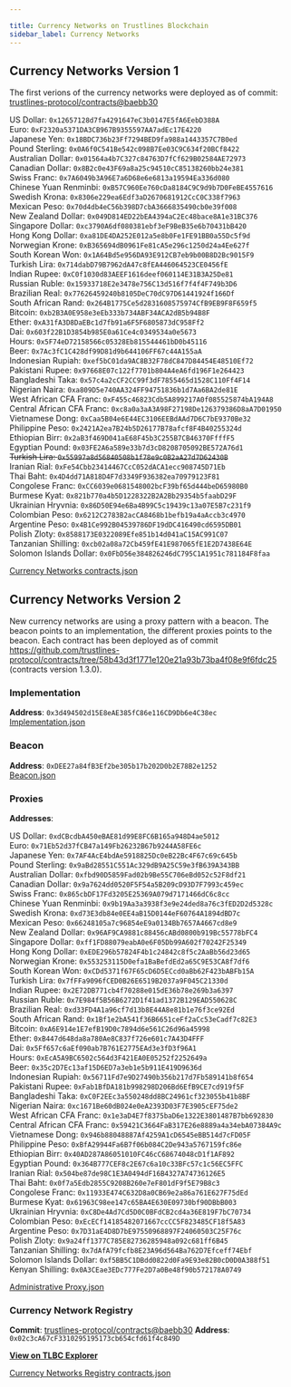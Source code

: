 ```yaml
---

title: Currency Networks on Trustlines Blockchain
sidebar_label: Currency Networks
---
```


## Currency Networks Version 1

The first verions of the currency networks were deployed as of commit: 
[trustlines-protocol/contracts@baebb30](https://github.com/trustlines-protocol/contracts/commit/baebb308d9ef868408c3449250aa9d963cc61d71)

US Dollar: `0x12657128d7fa4291647eC3b0147E5fA6EebD388A`  
Euro: `0xF2320a5371DA3CB967B9355597AA7adEc17E4220`  
Japanese Yen: `0x18BDC736b23Ff7294BED9fa988a1443357C7B0ed`  
Pound Sterling: `0x0A6f0C541Be542c098B7Ee03C9C634f20BCf8422`  
Australian Dollar: `0x01564a4b7C327c84763D7fCf629B02584AE72973`  
Canadian Dollar: `0x8B2c0e43F69a8a25c94510cC85138260bb24e381`  
Swiss Franc: `0x7A6049b3A96E7a6D68e6e6813a19594Ea336d080`  
Chinese Yuan Renminbi: `0xB57C960Ee760cDa8184C9C9d9b7D0FeBE4557616`  
Swedish Krona: `0x8306e229ea6Edf3aD2670681912CcC0C338f7963`  
Mexican Peso: `0x70d4db4eC56b398D7cbA3666835490cb0e39f008`  
New Zealand Dollar: `0x049D814ED22bEA4394aC2Ec48bace8A1e31BC376`  
Singapore Dollar: `0xc3790A6df080381ebf3eF9BeB35e6b70431bB420`  
Hong Kong Dollar: `0xa81DE4DA252E012a5e8b0Fe1FE91BB0a55Dc5f9d`  
Norwegian Krone: `0xB365694dB0961Fe81cA5e296c1250d24a4Ee627f`  
South Korean Won: `0x1A64Bd5e956DA93E912CB7eb9b00B8D2Bc9015F9`  
Turkish Lira: `0x714dabD79B7962dA47c8fEA446064523CE0456fE`  
Indian Rupee: `0xC0f1030d83AEEF1616deef060114E31B3A25De81`  
Russian Ruble: `0x15933718E2e3478e756C13d516f7f4f4F749b3D6`  
Brazilian Real: `0x77626459240b8105DeC70dC97D61441924f166Df`  
South African Rand: `0x264B1775Ce5d2831608575974CfB9EB9F8F659f5`  
Bitcoin: `0xb2B3A0E958e3eEb333b734ABF34ACA2dB5b94B8F`  
Ether: `0xA31fA3D8DaEBc1d7fb91a6F5F6805873dC958Ff2`  
Dai: `0x603f22B1D3854b985E0a61Ce4c0349534a0e5673`  
Hours: `0x5F74eD72158566c05328Eb815544461bD0b45116`  
Beer: `0x7Ac3fC1C428df99D81d9b644106FF67c44A155aA`  
Indonesian Rupiah: `0xef5bC01da9AC8B32F78dC847D84454E48510Ef72`  
Pakistani Rupee: `0x97668E07c122f7701b804A4eA6fd196F1e264423`  
Bangladeshi Taka: `0x57c4a2cCF2CC99f3dF7855465d1528C110Ff4F14`  
Nigerian Naira: `0xa809D5e740AA324FF94751836b1d7Aa6BA2de81E`  
West African CFA Franc: `0xF455c46823Cdb5A899217A0f085525874bA194A8`  
Central African CFA Franc: `0xc8a0a3aA3A98F27198De126379386D8aA7D01950`  
Vietnamese Dong: `0xCaa5B04e6E44EC3106EEBdAAd7D6C7bE9370Be32`  
Philippine Peso: `0x2421A2ea7B24b5D26177B78afcf8F4B40255324d`  
Ethiopian Birr: `0x2aB3f469D041aE68F45b3C255B7CB46370FfffF5`  
Egyptian Pound: `0x03FE2A6a589e33b7d3cD8208705092BE572A76d1`  
~~Turkish Lira: `0x55997a8d56840508b1f78e9c0B2aA27d7D62430B`~~  
Iranian Rial: `0xFe54Cbb23414467CcC052dACA1ecc908745D71Eb`  
Thai Baht: `0x4D4dd71A818D4F7d3349F936382ea70979123F81`  
Congolese Franc: `0xCC6039e0681548002bcF39bf65d444beD65980B0`  
Burmese Kyat: `0x821b770a4b5D1228322B2A2Bb29354b5faabD29F`  
Ukrainian Hryvnia: `0x86D50E94e6Ba4B99C5c19439c13a07E5B7c231f9`  
Colombian Peso: `0x6212C2783B2acCA8468b1befb19a4aAccb3c4970`  
Argentine Peso: `0x4B1Ce992B04539786DF19dDC416490cd6595DB01`  
Polish Zloty: `0x8588173E0322089Efe851b14d041aC15AC991C07`  
Tanzanian Shilling: `0xcb02a08a72Cb459fE41E987065fE1E2D7438E64E`  
Solomon Islands Dollar: `0x0FbD56e384826246dC795C1A1951c781184F8faa`

[Currency Networks contracts.json](./json/currency_networks_contracts_json)

## Currency Networks Version 2

New currency networks are using a proxy pattern with a beacon. 
The beacon points to an implementation, the different proxies points to the beacon.
Each contract has been deployed as of commit https://github.com/trustlines-protocol/contracts/tree/58b43d3f1771e120e21a93b73ba4f08e9f6fdc25 (contracts version 1.3.0).

### Implementation

**Address**: `0x3d494502d15E8eAE385fC86e116CD9Db6e4C38ec`  
[Implementation.json](./json/currency_network_implementation_json)

### Beacon

**Address**: `0xDEE27a84fB3Ef2be305b17b202D0b2E78B2e1252`  
[Beacon.json](./json/beacon_json)

### Proxies

**Addresses**:

US Dollar: `0xdCBcdbA450eBAE81d99E8FC6B165a948D4ae5012`  
Euro: `0x71Eb52d37fCB47a149Fb26232B67b9244A58FE6c`  
Japanese Yen: `0x7AF4AcE4bdAe5918825Dc0eB22Bc4F67c69c645b`  
Pound Sterling: `0x9aBd28551C551Ac329dB9A25C59e3fB639A343BB`  
Australian Dollar: `0xfbd90D5859Fad02b9Be55C706eBd052c52F8df21`  
Canadian Dollar: `0x9a7624dd0520F5F54a5B209cD93D7F7993c459ec`  
Swiss Franc: `0x865cbDF17Fd3205E25369A079d7171466dC6c8cc`  
Chinese Yuan Renminbi: `0x9b19Aa3a3938f3e9e24ded8a76c3fED2D2d5328c`  
Swedish Krona: `0xd73E3db84e0EE4aB15D0144eF60764A1894dBD7c`  
Mexican Peso: `0x66248105a7c96854eE9a0134Bb7657A4667cd8e9`  
New Zealand Dollar: `0x96AF9CA9881c88456cABd0800b919Bc55778bFC4`  
Singapore Dollar: `0xff1FD88079eabA0e6F05Db99A602f70242F25349`  
Hong Kong Dollar: `0xEDE296b57824F4b1c24842c8f5c2AaBb56d23d65`  
Norwegian Krone: `0x553253115D0efa1BaBefdEd2a65C9E53CA8f7df6`  
South Korean Won: `0xCDd5371f67F65cD6D5ECcd0aBb62F423bABFb15A`  
Turkish Lira: `0x7fFFa9096fCED0B26E6519B2037a9F045C21330d`  
Indian Rupee: `0x2E72DB771cb4f70288e015dE36b78e269b3a6397`  
Russian Ruble: `0x7E984f5B56B6272D1f41ad1372B129EAD550628C`  
Brazilian Real: `0xd33FD4A1a96cf7d13b8E44A8e81b1e76f3ce92Ed`  
South African Rand: `0x1Bf1e2bA541f36B6651ceFf2aCc53eCadf7c82E3`  
Bitcoin: `0xA6E914e1E7efB19D0c7894d6e561C26d96a45998`  
Ether: `0xB447d648da8a780Ae8C837f726e601c7A43D4FFF`  
Dai: `0x5Ff657c6aEf090ab7B761E2775EAd3e3fD3f96A1`  
Hours: `0xEcA5A9BC6502c564d3F421EA0E05252f2252649a`  
Beer: `0x35c2D7Ec13af15D6ED7a3eb1e5b911E419D9636d`  
Indonesian Rupiah: `0x56711Fd7e9D27490b356b217d7Fb589141b8f654`  
Pakistani Rupee: `0xFab1BfDA181b998298D206Bd6EfB9CE7cd919f5F`  
Bangladeshi Taka: `0xC0F2EEc3a550248dd8BC24961cf323055b41b8BF`  
Nigerian Naira: `0xc1671Be60dB024e0eA2393D03F7E3905cEF75de2`  
West African CFA Franc: `0x1e3aD4E7f8375baD6e1322E3801487B7bb692830`  
Central African CFA Franc: `0x59421C3664FaB317E26e8889a4a34ebA07384A9c`  
Vietnamese Dong: `0x946b88048887Af4259A1cD6545eBB514d7cFD05F`  
Philippine Peso: `0xBfA29944Fa6B7f06b084C2De943a5767159fc86e`  
Ethiopian Birr: `0x40AD287A86051010FC46cC68674048cD1f1AF892`  
Egyptian Pound: `0x364B777CEF8c2E67c6a10c33BFc57c1c56EC5FFC`  
Iranian Rial: `0x504be87de98C1E3A0494dF16B4327A74736126E5`  
Thai Baht: `0x0f7a5Edb2855C9208B260e7eF801dF9f5E79B8c3`  
Congolese Franc: `0x11933E474C632D8a0CB69e2a86a761E627F75dEd`  
Burmese Kyat: `0x61963C98ee147c65BA4E630E09730bf90DBbB003`  
Ukrainian Hryvnia: `0xC8De4Ad7Cd5D0C0BFdCB2cd4a36E819F7bC70734`  
Colombian Peso: `0xEcECf14185482071667ccCC5F823485CF18f5A83`  
Argentine Peso: `0x7D31aE4D8D7bE97550968897F24060503C25F76c`  
Polish Zloty: `0x9a24ff1377C785E82736285948a092c681ff6B45`  
Tanzanian Shilling: `0x7dAfA79fcfb8E23A96d564Ba762D7Efceff74Ebf`  
Solomon Islands Dollar: `0xf5BB5C1DBdd0822d0Fa9E93e82B0cD0D0A388f51`
Kenyan Shilling: `0x0A3CEae3EDc777Fe2D7a0Be48f90b572178A0749`

[Administrative Proxy.json](./json/administrative_proxy_json)

### Currency Network Registry

**Commit**: [trustlines-protocol/contracts@baebb30](https://github.com/trustlines-protocol/contracts/commit/baebb308d9ef868408c3449250aa9d963cc61d71)
**Address**: `0x02c3cA67cF3310295195173cb654cfd61f4c849D`

**[View on TLBC Explorer](https://explore.tlbc.trustlines.foundation/address/0x02c3ca67cf3310295195173cb654cfd61f4c849d/transactions)**

[Currency Networks Registry contracts.json](./json/currency_networks_registry_contracts_json)
